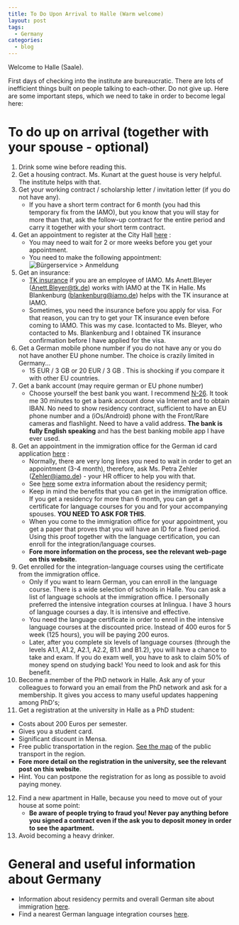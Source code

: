 ```yaml
---
title: To Do Upon Arrival to Halle (Warm welcome)
layout: post
tags:
  - Germany
categories:
  - blog
---
```


Welcome to Halle (Saale).

First days of checking into the institute are bureaucratic. There are lots of inefficient things built on people talking to each-other. Do not give up. Here are some important steps, which we need to take in order to become legal here:

# To do up on arrival (together with your spouse - optional)

1. Drink some wine before reading this.
2. Get a housing contract. Ms. Kunart at the guest house is very helpful. The institute helps with that.
3. Get your working contract / scholarship letter / invitation letter (if you do not have any).
   - If you have a short term contract for 6 month (you had this temporary fix from the IAMO), but you know that you will stay for more than that, ask the follow-up contract for the entire period and carry it together with your short term contract.
4. Get an appointment to register at the City Hall [here](https://www.halle.de/de/Verwaltung/Online-Angebote/Online-Dienste/Terminvereinbarung/Termin-Buergerservic-08648/) :
   - You may need to wait for 2 or more weeks before you get your appointment.
   - You need to make the following appointment: ![Bürgerservice > Anmeldung](https://github.com/EBukin/EBukin.github.io/blob/master/assets/images/cityhall-appointment.png")
5. Get an insurance:
   - [TK insurance](https://www.tk.de/) if you are an employee of IAMO. Ms Anett.Bleyer (Anett.Bleyer@tk.de) works with IAMO at the TK in Halle. Ms Blankenburg (blankenburg@iamo.de) helps with the TK insurance at IAMO.
   - Sometimes, you need the insurance before you apply for visa. For that reason, you can try to get your TK insurance even before coming to IAMO. This was my case. Icontacted to Ms. Bleyer, who contacted to Ms. Blankenburg and I obtained TK insurance confirmation before I have applied for the visa.
6. Get a German mobile phone number if you do not have any or you do not have another EU phone number. The choice is crazily limited in Germany...
   - 15 EUR / 3 GB [](https://www.simplytel.de/tarifuebersicht#allnet_flats_lte_tab) or 20 EUR / 3 GB [](https://www.base.de/tarife). This is shocking if you compare it with other EU countries.
7. Get a bank account (may require german or EU phone number)
   - Choose yourself the best bank you want. I recommend [N-26](https://next.n26.com/). It took me 30 minutes to get a bank account done via Internet and to obtain IBAN. No need to show residency contract, sufficient to have an EU phone number and a (iOs/Android) phone with the Front/Rare cameras and flashlight. Need to have a valid address. **The bank is fully English speaking** and has the best banking mobile app I have ever used.
8. Get an appointment in the immigration office for the German id card application [here](https://www.halle.de/de/Verwaltung/Online-Angebote/Online-Dienste/Terminvereinbarung/Termin-Auslaenderbeh-08653/) :
   - Normally, there are very long lines you need to wait in order to get an appointment (3-4 month), therefore, ask Ms. Petra Zehler (Zehler@iamo.de) - your HR officer to help you with that.
   - See [here](http://www.bamf.de/EN/Willkommen/Aufenthalt/WichtigeInformationen/wichtigeinformationen-node.html) some extra information about the residency permit;
   - Keep in mind the benefits that you can get in the immigration office. If you get a residency for more than 6 month, you can get a certificate for language courses for you and for your accompanying spouses. **YOU NEED TO ASK FOR THIS**.
   - When you come to the immigration office for your appointment, you get a paper that proves that you will have an ID for a fixed period. Using this proof together with the language certification, you can enroll for the integration/language courses.
   - **Fore more information on the process, see the relevant web-page on this website**.
9. Get enrolled for the integration-language courses using the certificate from the immigration office.
   - Only if you want to learn German, you can enroll in the language course. There is a wide selection of schools in Halle. You can ask a list of language schools at the immigration office. I personally preferred the intensive integration courses at Inlingua. I have 3 hours of language courses a day. It is intensive and effective.
   - You need the language certificate in order to enroll in the intensive language courses at the discounted price. Instead of 400 euros for 5 week (125 hours), you will be paying 200 euros.
   - Later, after you complete six levels of language courses (through the levels A1.1, A1.2, A2.1, A2.2, B1.1 and B1.2), you will have a chance to take and exam. If you do exam well, you have to ask to claim 50% of money spend on studying back! You need to look and ask for this benefit.
10. Become a member of the PhD network in Halle. Ask any of your colleagues to forward you an email from the PhD network and ask for a membership. It gives you access to many useful updates happening among PhD's;
11. Get a registration at the university in Halle as a PhD student:
   - Costs about 200 Euros per semester.
   - Gives you a student card.
   - Significant discount in Mensa.
   - Free public transportation in the region. [See the map](https://www.mdv.de/site/uploads/lnp_mdv_gesamt.pdf) of the public transport in the region.
   - **Fore more detail on the registration in the university, see the relevant post on this website**.
   - Hint. You can postpone the registration for as long as possible to avoid paying money.
12. Find a new apartment in Halle, because you need to move out of your house at some point:
    - **Be aware of people trying to fraud you! Never pay anything before you signed a contract even if the ask you to deposit money in order to see the apartment.**
13. Avoid becoming a heavy drinker.


# General and useful information about Germany

- Information about residency permits and overall German site about immigration [here](http://www.bamf.de/EN/Willkommen/Aufenthalt/WichtigeInformationen/wichtigeinformationen-node.html).
- Find a nearest German language integration courses [here](http://www.bamf.de/SiteGlobals/Functions/WebGIS/EN/WebGIS_Integrationskursort.html).
